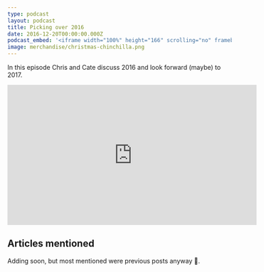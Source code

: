```yaml
---
type: podcast
layout: podcast
title: Picking over 2016
date: 2016-12-20T00:00:00.000Z
podcast_embed: '<iframe width="100%" height="166" scrolling="no" frameborder="no" src="https://w.soundcloud.com/player/?url=https%3A//api.soundcloud.com/tracks/298613438&amp;color=ff5500&amp;auto_play=false&amp;hide_related=false&amp;show_comments=true&amp;show_user=true&amp;show_reposts=false"></iframe>'
image: merchandise/christmas-chinchilla.png
---
```


In this episode Chris and Cate discuss 2016 and look forward (maybe) to 2017.

<iframe width="560" height="315" src="https://www.youtube.com/embed/RVFpPT82lDE" frameborder="0" allowfullscreen="">
</iframe>

## Articles mentioned

Adding soon, but most mentioned were previous posts anyway 😬.
